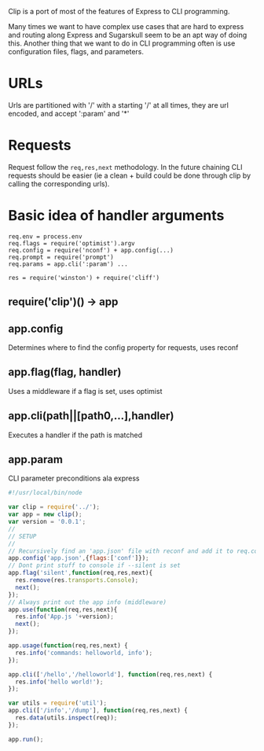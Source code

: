 Clip is a port of most of the features of Express to CLI programming.

Many times we want to have complex use cases that are hard to express and routing along Express and Sugarskull seem to be an apt way of doing this.
Another thing that we want to do in CLI programming often is use configuration files, flags, and parameters.

# URLs

Urls are partitioned with '/' with a starting '/' at all times, they are url encoded, and accept ':param' and '*'

# Requests

Request follow the `req,res,next` methodology.
In the future chaining CLI requests should be easier (ie a clean + build could be done through clip by calling the corresponding urls).

# Basic idea of handler arguments
```
req.env = process.env
req.flags = require('optimist').argv
req.config = require('nconf') + app.config(...)
req.prompt = require('prompt')
req.params = app.cli(':param') ...

res = require('winston') + require('cliff')
```

## require('clip')() -> app
## app.config

Determines where to find the config property for requests, uses reconf

## app.flag(flag, handler)

Uses a middleware if a flag is set, uses optimist

## app.cli(path||[path0,...],handler)

Executes a handler if the path is matched

## app.param

CLI parameter preconditions ala express

```javascript
#!/usr/local/bin/node

var clip = require('../');
var app = new clip();
var version = '0.0.1';
//
// SETUP
//
// Recursively find an 'app.json' file with reconf and add it to req.config
app.config('app.json',{flags:['conf']});
// Dont print stuff to console if --silent is set
app.flag('silent',function(req,res,next){
  res.remove(res.transports.Console);
  next();
});
// Always print out the app info (middleware)
app.use(function(req,res,next){
  res.info('App.js '+version);
  next();
});

app.usage(function(req,res,next) {
  res.info('commands: helloworld, info');
});

app.cli(['/hello','/helloworld'], function(req,res,next) {
  res.info('hello world!');
});

var utils = require('util');
app.cli(['/info','/dump'], function(req,res,next) {
  res.data(utils.inspect(req));
});

app.run();
```
